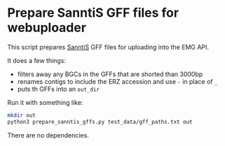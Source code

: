 # Prepare SanntiS GFF files for webuploader

This script prepares [SanntiS](https://github.com/Finn-Lab/SanntiS) GFF files for uploading into the EMG API.

It does a few things:
- filters away any BGCs in the GFFs that are shorted than 3000bp
- renames contigs to include the ERZ accession and use `-` in place of `_`
- puts th GFFs into an `out_dir`

Run it with something like: 
```bash
mkdir out
python3 prepare_sanntis_gffs.py test_data/gff_paths.txt out
```
There are no dependencies.
